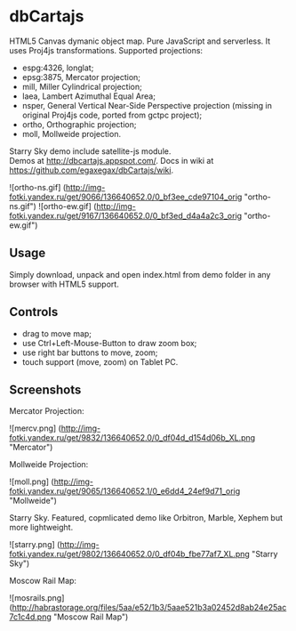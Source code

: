 dbCartajs
===========

HTML5 Canvas dymanic object map. Pure JavaScript and serverless.
It uses Proj4js transformations. Supported projections:
 * espg:4326, longlat;
 * epsg:3875, Mercator projection;
 * mill, Miller Cylindrical projection;
 * laea, Lambert Azimuthal Equal Area;
 * nsper, General Vertical Near-Side Perspective projection (missing in original Proj4js code, ported from gctpc project);
 * ortho, Orthographic projection;
 * moll, Mollweide projection.

Starry Sky demo include satellite-js module.<br>
Demos at http://dbcartajs.appspot.com/.
Docs in wiki at https://github.com/egaxegax/dbCartajs/wiki.

![ortho-ns.gif] (http://img-fotki.yandex.ru/get/9066/136640652.0/0_bf3ee_cde97104_orig "ortho-ns.gif")
![ortho-ew.gif] (http://img-fotki.yandex.ru/get/9167/136640652.0/0_bf3ed_d4a4a2c3_orig "ortho-ew.gif")

## Usage

Simply download, unpack and open index.html from demo folder in any browser with HTML5 support.

## Controls

 * drag to move map;
 * use Ctrl+Left-Mouse-Button to draw zoom box;
 * use right bar buttons to move, zoom;
 * touch support (move, zoom) on Tablet PC.

##  Screenshots

Mercator Projection:

![mercv.png] (http://img-fotki.yandex.ru/get/9832/136640652.0/0_df04d_d154d06b_XL.png "Mercator")

Mollweide Projection:

![moll.png] (http://img-fotki.yandex.ru/get/9065/136640652.1/0_e6dd4_24ef9d71_orig "Mollweide")

Starry Sky. Featured, copmlicated demo like Orbitron, Marble, Xephem but more lightweight.

![starry.png] (http://img-fotki.yandex.ru/get/9802/136640652.0/0_df04b_fbe77af7_XL.png "Starry Sky")

Moscow Rail Map:

![mosrails.png] (http://habrastorage.org/files/5aa/e52/1b3/5aae521b3a02452d8ab24e25ac7c1c4d.png "Moscow Rail Map")
